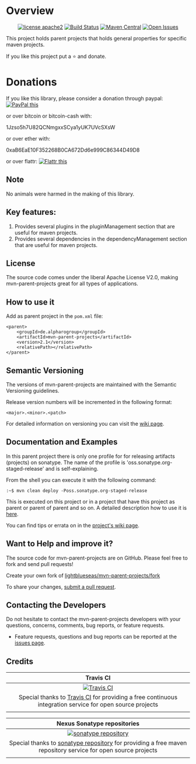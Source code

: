 # Overview

<div align="center">

[![license apache2](https://img.shields.io/badge/license-apache2-blue.svg)](http://www.apache.org/licenses/LICENSE-2.0)
[![Build Status](https://travis-ci.org/lightblueseas/mvn-parent-projects.svg?branch=master)](https://travis-ci.org/lightblueseas/mvn-parent-projects)
[![Maven Central](https://maven-badges.herokuapp.com/maven-central/de.alpharogroup/mvn-parent-projects/badge.svg)](https://maven-badges.herokuapp.com/maven-central/de.alpharogroup/mvn-parent-projects)
[![Open Issues](https://img.shields.io/github/issues/lightblueseas/mvn-parent-projects.svg?style=flat)](https://github.com/lightblueseas/mvn-parent-projects/issues) 

</div>

This project holds parent projects that holds general properties for specific maven projects.

If you like this project put a ⭐ and donate.

# Donations

If you like this library, please consider a donation through paypal: <a href="https://www.paypal.com/cgi-bin/webscr?cmd=_s-xclick&hosted_button_id=B37J9DZF6G9ZC" target="_blank">
<img src="https://www.paypalobjects.com/en_US/GB/i/btn/btn_donateCC_LG.gif" alt="PayPal this" title="PayPal – The safer, easier way to pay online!" border="0" />
</a>

or over bitcoin or bitcoin-cash with:

1Jzso5h7U82QCNmgxxSCya1yUK7UVcSXsW

or over ether with:

0xaB6EaE10F352268B0CA672Dd6e999C86344D49D8

or over flattr: <a href="https://flattr.com/submit/auto?fid=r7vp62&url=https%3A%2F%2Fgithub.com%2Flightblueseas%2Fmvn-parent-projects" target="_blank">
<img src="http://button.flattr.com/flattr-badge-large.png" alt="Flattr this" title="Flattr this" border="0">
</a>

## Note

No animals were harmed in the making of this library.

## Key features:

1. Provides several plugins in the pluginManagement section that are useful for maven projects.
2. Provides several dependencies in the dependencyManagement section that are useful for maven projects.

## License

The source code comes under the liberal Apache License V2.0, making mvn-parent-projects great for all types of  applications.

## How to use it

Add as parent project in the `pom.xml` file:

	<parent>
		<groupId>de.alpharogroup</groupId>
		<artifactId>mvn-parent-projects</artifactId>
		<version>2.1</version>
		<relativePath></relativePath>
	</parent>

## Semantic Versioning

The versions of mvn-parent-projects are maintained with the Semantic Versioning guidelines.

Release version numbers will be incremented in the following format:

`<major>.<minor>.<patch>`

For detailed information on versioning you can visit the [wiki page](https://github.com/lightblueseas/mvn-parent-projects/wiki/Semantic-Versioning).
		
## Documentation and Examples

In this parent project there is only one profile for for releasing artifacts (projects) on sonatype. The name of the profile is 'oss.sonatype.org-staged-release' and is self-explaining.

From the shell you can execute it with the following command:
```shell
:~$ mvn clean deploy -Poss.sonatype.org-staged-release
```
This is executed on this project or in a project that have this project as parent or parent of parent and so on. A detailed description how to use it is [here](https://github.com/lightblueseas/mvn-parent-projects/issues/2).

You can find tips or errata on in the [project's wiki page](https://github.com/lightblueseas/mvn-parent-projects/wiki).

## Want to Help and improve it? ###

The source code for mvn-parent-projects are on GitHub. Please feel free to fork and send pull requests!

Create your own fork of [lightblueseas/mvn-parent-projects/fork](https://github.com/lightblueseas/mvn-parent-projects/fork)

To share your changes, [submit a pull request](https://github.com/lightblueseas/mvn-parent-projects/pull/new/develop).

## Contacting the Developers

Do not hesitate to contact the mvn-parent-projects developers with your questions, concerns, comments, bug reports, or feature requests.
- Feature requests, questions and bug reports can be reported at the [issues page](https://github.com/lightblueseas/mvn-parent-projects/issues).

## Credits

|**Travis CI**|
|     :---:      |
|[![Travis CI](https://travis-ci.com/images/logos/TravisCI-Full-Color.png)](https://coveralls.io/github/lightblueseas/mvn-parent-projects?branch=master)|
|Special thanks to [Travis CI](https://travis-ci.org) for providing a free continuous integration service for open source projects|
|     <img width=1000/>     |

|**Nexus Sonatype repositories**|
|     :---:      |
|[![sonatype repository](https://img.shields.io/nexus/r/https/oss.sonatype.org/de.alpharogroup/mvn-parent-projects.svg?style=for-the-badge)](https://oss.sonatype.org/index.html#nexus-search;gav~de.alpharogroup~mvn-parent-projects~~~)|
|Special thanks to [sonatype repository](https://www.sonatype.com) for providing a free maven repository service for open source projects|
|     <img width=1000/>     |
